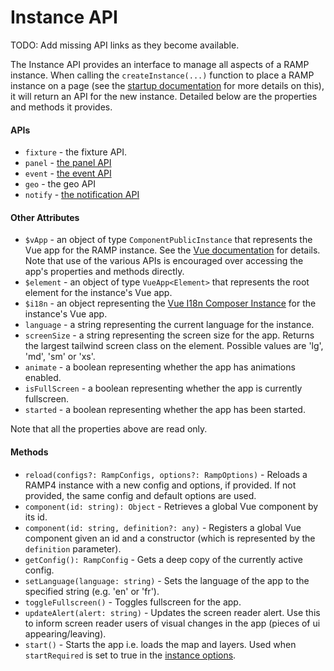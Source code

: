 # Instance API

TODO: Add missing API links as they become available.

The Instance API provides an interface to manage all aspects of a RAMP instance. When calling the `createInstance(...)` function to place a RAMP instance on a page (see the [startup documentation](./startup.md) for more details on this), it will return an API for the new instance. Detailed below are the properties and methods it provides.

#### APIs

* `fixture` - the fixture API.
* `panel` - [the panel API](../app/panels.md#the-panel-api)
* `event` - [the event API](./events.md)
* `geo` - the geo API
* `notify` - [the notification API](./notifications.md)

#### Other Attributes

* `$vApp` - an object of type `ComponentPublicInstance` that represents the Vue app for the RAMP instance. See the [Vue documentation](https://vuejs.org/api/component-instance.html) for details. Note that use of the various APIs is encouraged over accessing the app's properties and methods directly.
* `$element` - an object of type `VueApp<Element>` that represents the root element for the instance's Vue app.
* `$i18n` - an object representing the [Vue I18n Composer Instance](https://vue-i18n.intlify.dev/api/composition.html#composer) for the instance's Vue app.
* `language` - a string representing the current language for the instance.
* `screenSize` - a string representing the screen size for the app. Returns the largest tailwind screen class on the element. Possible values are 'lg', 'md', 'sm' or 'xs'.
* `animate` - a boolean representing whether the app has animations enabled.
* `isFullScreen` - a boolean representing whether the app is currently fullscreen.
* `started` - a boolean representing whether the app has been started.

Note that all the properties above are read only.

#### Methods

* `reload(configs?: RampConfigs, options?: RampOptions)` - Reloads a RAMP4 instance with a new config and options, if provided. If not provided, the same config and default options are used.
* `component(id: string): Object` - Retrieves a global Vue component by its id.
* `component(id: string, definition?: any)` - Registers a global Vue component given an id and a constructor (which is represented by the `definition` parameter).
* `getConfig(): RampConfig` - Gets a deep copy of the currently active config.
* `setLanguage(language: string)` - Sets the language of the app to the specified string (e.g. 'en' or 'fr').
* `toggleFullscreen()` - Toggles fullscreen for the app.
* `updateAlert(alert: string)` - Updates the screen reader alert. Use this to inform screen reader users of visual changes in the app (pieces of ui appearing/leaving).
* `start()` - Starts the app i.e. loads the map and layers. Used when `startRequired` is set to true in the [instance options](./startup.md#instance-options).




